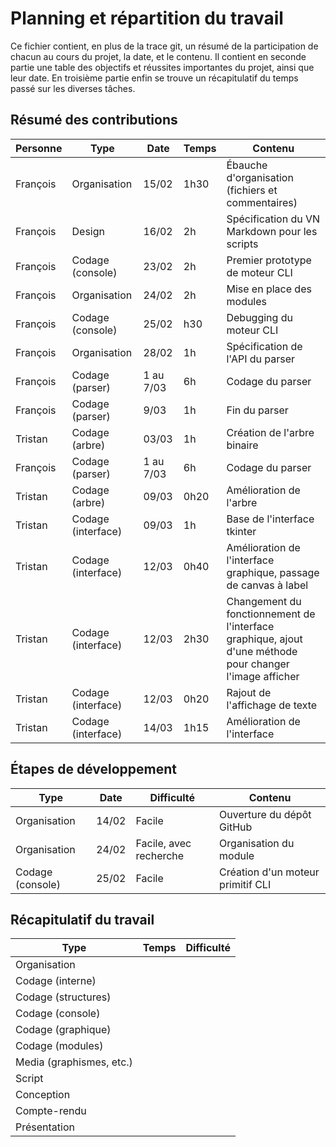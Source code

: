 # Planning et répartition du travail
Ce fichier contient, en plus de la trace git, un résumé de la participation de
chacun au cours du projet, la date, et le contenu.
Il contient en seconde partie une table des objectifs et réussites importantes
du projet, ainsi que leur date.
En troisième partie enfin se trouve un récapitulatif du temps passé sur les
diverses tâches.

## Résumé des contributions
Personne | Type | Date | Temps | Contenu
---------|------|------|-------|--------
François|Organisation|15/02|1h30|Ébauche d'organisation (fichiers et commentaires)
François|Design|16/02|2h|Spécification du VN Markdown pour les scripts
François|Codage (console)|23/02|2h|Premier prototype de moteur CLI
François|Organisation|24/02|2h|Mise en place des modules
François|Codage (console)|25/02|h30|Debugging du moteur CLI
François|Organisation|28/02|1h|Spécification de l'API du parser
François|Codage (parser)|1 au 7/03|6h|Codage du parser
François|Codage (parser)|9/03|1h|Fin du parser
Tristan|Codage (arbre)|03/03|1h|Création de l'arbre binaire
François|Codage (parser)|1 au 7/03|6h|Codage du parser
Tristan|Codage (arbre)|09/03|0h20|Amélioration de l'arbre
Tristan|Codage (interface)|09/03|1h|Base de l'interface tkinter
Tristan|Codage (interface)|12/03|0h40|Amélioration de l'interface graphique, passage de canvas à label
Tristan|Codage (interface)|12/03|2h30|Changement du fonctionnement de l'interface graphique, ajout d'une méthode pour changer l'image afficher
Tristan|Codage (interface)|12/03|0h20|Rajout de l'affichage de texte
Tristan|Codage (interface)|14/03|1h15|Amélioration de l'interface

## Étapes de développement
Type|Date|Difficulté|Contenu
----|----|----------|-------
Organisation|14/02|Facile|Ouverture du dépôt GitHub
Organisation|24/02|Facile, avec recherche|Organisation du module
Codage (console)|25/02|Facile|Création d'un moteur primitif CLI

## Récapitulatif du travail
Type|Temps|Difficulté
----|-----|----------
Organisation||
Codage (interne)||
Codage (structures)||
Codage (console)||
Codage (graphique)||
Codage (modules)||
Media (graphismes, etc.)||
Script||
Conception||
Compte-rendu||
Présentation||
